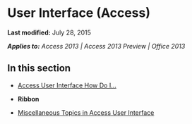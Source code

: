 
# User Interface (Access)

 **Last modified:** July 28, 2015

 _**Applies to:** Access 2013 | Access 2013 Preview | Office 2013_

## In this section


-  [Access User Interface How Do I...](ae1b163d-21a6-3ac2-91e7-f0506fd4842f.md)
    
-  **Ribbon**
    
-  [Miscellaneous Topics in Access User Interface](5af31511-1387-40bc-987f-eef5ac8e0e35.md)
    
